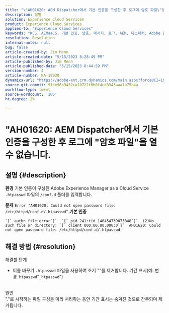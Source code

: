 ```yaml
---
title: "\"AH01620: AEM Dispatcher에서 기본 인증을 구성한 후 로그에 암호 파일\"을 열 수 없습니다."
description: 설명
solution: Experience Cloud Services
product: Experience Cloud Services
applies-to: "Experience Cloud Services"
keywords: "KCS, AEMaaCS, 기본 인증, 암호, 메시지, 로그, AEM, 디스패처, Adobe Experience Manager, AH01620, 문제 해결"
resolution: Resolution
internal-notes: null
bug: false
article-created-by: Jim Menn
article-created-date: "5/15/2023 8:28:49 PM"
article-published-by: Jim Menn
article-published-date: "5/15/2023 8:44:59 PM"
version-number: 4
article-number: KA-18930
dynamics-url: "https://adobe-ent.crm.dynamics.com/main.aspx?forceUCI=1&pagetype=entityrecord&etn=knowledgearticle&id=f4a5c117-5ff3-ed11-8848-6045bd006079"
source-git-commit: 91ee96b9432ca10722f6b0f4cd3943aaa1a75b4a
workflow-type: tm+mt
source-wordcount: '105'
ht-degree: 2%

---
```


# &quot;AH01620: AEM Dispatcher에서 기본 인증을 구성한 후 로그에 &quot;암호 파일&quot;을 열 수 없습니다.

## 설명 {#description}


<b>환경</b>
기본 인증이 구성된 Adobe Experience Manager as a Cloud Service `.htpasswd` 파일의 `/conf.d` 폴더를 입력합니다.

<b>문제</b>
`Error "AH01620: Could not open password file: /etc/httpd/conf.d/.htpasswd`&quot; <b>기본 인증</b>


```
`[` authn_file:error`]`  `[` pid 241:tid 140454739073848`]`  (2)No such file or directory: `[` client 000.00.00.000:0`]`  AH01620: Could not open password file: /etc/httpd/conf.d/.htpasswd
```





## 해결 방법 {#resolution}

해결할 단계<br>
- 이름 바꾸기 `.htpasswd` 파일을 사용하여 초기 &quot;&quot;를 제거합니다. 기간 표시(예: 변경`.htpasswd`&quot;`_htpasswd`&quot;)

<br>원인<br>
&quot;.&quot;로 시작하는 파일 구성을 미리 처리하는 동안 기간 표시는 숨겨진 것으로 간주되며 제거됩니다.
